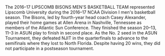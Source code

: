 The 2016–17 LIPSCOMB BISONS MEN'S BASKETBALL TEAM represented Lipscomb University during the 2016–17 NCAA Division I men's basketball season. The Bisons, led by fourth-year head coach Casey Alexander, played their home games at Allen Arena in Nashville, Tennessee as members of the Atlantic Sun Conference. They finished the season 20–13, 11–3 in ASUN play to finish in second place. As the No. 2 seed in the ASUN Tournament, they defeated NJIT in the quarterfinals to advance to the semifinals where they lost to North Florida. Despite having 20 wins, they did not participate in a postseason tournament.
